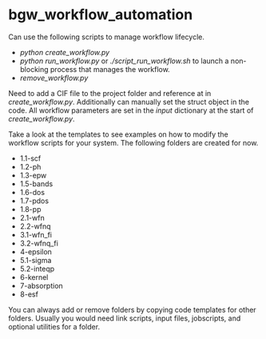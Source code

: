 # bgw_workflow_automation

Can use the following scripts to manage workflow lifecycle. 

- *python create_workflow.py*
- *python run_workflow.py* or *./script_run_workflow.sh* to launch a non-blocking process that manages the workflow.  
- *remove_workflow.py*

Need to add a CIF file to the project folder and reference at in *create_workflow.py*. Additionally can manually set the struct object in the code. All workflow parameters are set in the *input* dictionary at the start of *create_workflow.py*.  

Take a look at the templates to see examples on how to modify the workflow scripts for your system. The following folders are created for now. 

- 1.1-scf
- 1.2-ph
- 1.3-epw
- 1.5-bands
- 1.6-dos
- 1.7-pdos
- 1.8-pp
- 2.1-wfn
- 2.2-wfnq
- 3.1-wfn_fi
- 3.2-wfnq_fi
- 4-epsilon
- 5.1-sigma
- 5.2-inteqp
- 6-kernel
- 7-absorption
- 8-esf

You can always add or remove folders by copying code templates for other folders. Usually you would need link scripts, input files, jobscripts, and optional utilities for a folder. 
